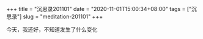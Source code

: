 +++
title = "沉思录201101"
date = "2020-11-01T15:00:34+08:00"
tags = ["沉思录"]
slug = "meditation-201101"
+++

今天，我还好，不知道发生了什么变化
